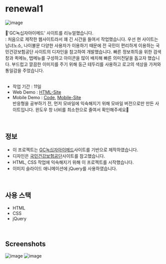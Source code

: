 # renewal1
![image](https://github.com/seolhee313/domino_site/assets/125417882/08cc520c-efb0-43b4-9503-b742408a9690)<br>

💉'GC녹십자아이메드' 사이트를 리뉴얼했습니다.<br>
: 처음으로 제작한 웹사이트라서 꽤 긴 시간을 들여서 작업했습니다. 우선 현 사이트는 남녀노소, 나이불문 다양한 사용자가 이용하기 때문에 전 국민이 편리하게 이용하는 국민건강보험공단 사이트의 디자인을 참고하여 개발했습니다.
빠른 정보취득을 위한 검색창과 퀵메뉴, 탭메뉴를 구성하고 아이콘을 많이 배치해 빠른 의미전달을 돕고자 했습니다. 부드럽고 깔끔한 이미지를 주기 위해 둥근 테두리를 사용하고 로고의 색상을 가져와 통일감을 주었습니다.<br>
<br>

- 작업 기간 : 11일
- Web Demo : [HTML-Site](https://seoeuncho.github.io/renewal1/index.html)
- Mobile Demo : [Code](https://github.com/SeoeunCho/renewal1_mobile), [Mobile-Site](https://seoeuncho.github.io/renewal1_mobile/)
  <br>반응형을 공부하기 전, 먼저 모바일에 익숙해지기 위해 모바일 버전으로만 만든 사이트입니다. 윈도우 창 너비를 최소한으로 줄여서 확인해주세요🙏
<br>


## 정보
- 이 프로젝트는 [GC녹십자아이메드](https://www.gcimed.com/main)사이트를 기반으로 제작하였습니다.
- 디자인은 [국민건강보험공단](https://www.nhis.or.kr/)사이트를 참고했습니다.
- HTML, CSS 작업에 익숙해지기 위해 이 프로젝트를 시작했습니다.
- 이미지 슬라이드 애니메이션에 jQuery를 사용하였습니다.
<br>


## 사용 스택

- HTML
- CSS
- jQuery
<br>


## Screenshots

![image](https://github.com/seolhee313/domino_site/assets/125417882/1b5e3b3c-0527-4cf7-b30d-0074a86aa130)
![image](https://github.com/seolhee313/domino_site/assets/125417882/475f55f1-fd2a-4acd-bc23-bed0df460357)
